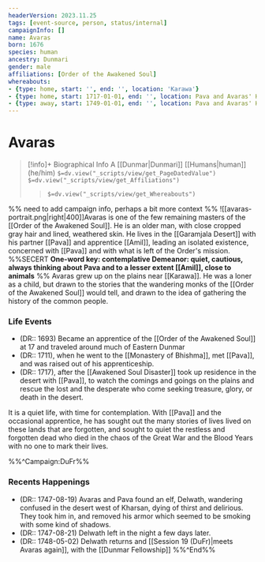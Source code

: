 ```yaml
---
headerVersion: 2023.11.25
tags: [event-source, person, status/internal]
campaignInfo: []
name: Avaras
born: 1676
species: human
ancestry: Dunmari
gender: male
affiliations: [Order of the Awakened Soul]
whereabouts:
- {type: home, start: '', end: '', location: 'Karawa'}
- {type: home, start: 1717-01-01, end: '', location: Pava and Avaras' House}
- {type: away, start: 1749-01-01, end: '', location: Pava and Avaras' House }
---
```

# Avaras
>[!info]+ Biographical Info
> A [[Dunmar|Dunmari]] [[Humans|human]] (he/him)
> `$=dv.view("_scripts/view/get_PageDatedValue")`
> `$=dv.view("_scripts/view/get_Affiliations")`
>> `$=dv.view("_scripts/view/get_Whereabouts")`

%% need to add campaign info, perhaps a bit more context %%
![[avaras-portrait.png|right|400]]Avaras is one of the few remaining masters of the [[Order of the Awakened Soul]]. He is an older man, with close cropped gray hair and lined, weathered skin. He lives in the [[Garamjala Desert]] with his partner [[Pava]] and apprentice [[Amil]], leading an isolated existence, concerned with [[Pava]] and with what is left of the Order's mission. 
%%SECERT 
**One-word key: contemplative
Demeanor: quiet, cautious, always thinking about Pava and to a lesser extent [[Amil]], close to animals**
%%
Avaras grew up on the plains near [[Karawa]]. He was a loner as a child, but drawn to the stories that the wandering monks of the [[Order of the Awakened Soul]] would tell, and drawn to the idea of gathering the history of the common people. 

### Life Events

* (DR:: 1693) Became an apprentice of the [[Order of the Awakened Soul]] at 17 and traveled around much of Eastern Dunmar 
* (DR:: 1711), when he went to the [[Monastery of Bhishma]], met [[Pava]], and was raised out of his apprenticeship. 
* (DR:: 1717), after the [[Awakened Soul Disaster]] took up residence in the desert with [[Pava]], to watch the comings and goings on the plains and rescue the lost and the desperate who come seeking treasure, glory, or death in the desert. 

It is a quiet life, with time for contemplation. With [[Pava]] and the occasional apprentice, he has sought out the many stories of lives lived on these lands that are forgotten, and sought to quiet the restless and forgotten dead who died in the chaos of the Great War and the Blood Years with no one to mark their lives. 

%%^Campaign:DuFr%%
### Recents Happenings
* (DR:: 1747-08-19) Avaras and Pava found an elf, Delwath, wandering confused in the desert west of Kharsan, dying of thirst and delirious. They took him in, and removed his armor which seemed to be smoking with some kind of shadows. 
* (DR:: 1747-08-21) Delwath left in the night a few days later. 
* (DR:: 1748-05-02) Delwath returns and [[Session 19 (DuFr)|meets Avaras again]], with the [[Dunmar Fellowship]]
%%^End%%

